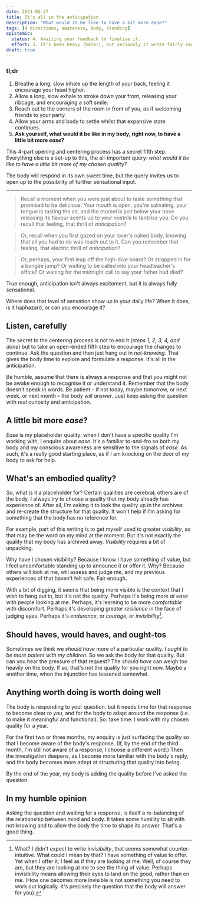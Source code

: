 ```yaml
---
date: 2021-02-27
title: It's all in the anticipation
description: "What would it be like to have a bit more ease?"
tags: [4 directions, awareness, body, standing]
epistemic:
  status: 4. Awaiting your feedback to finalise it.
  effort: 3. It's been heavy (haha!), but seriously it wrote fairly smoothly.
draft: true
---
```


### tl;dr

1. Breathe a long, slow inhale up the length of your back, feeling it encourage your head higher.
2. Allow a long, slow exhale to stroke down your front, releasing your ribcage, and encouraging a soft smile.
3. Reach out to the corners of the room in front of you, as if welcoming friends to your party.
4. Allow your arms and body to settle whilst that expansive state continues.
5. **Ask yourself, what would it be like in my body, right now, to have a little bit more _ease_?**

This 4-part opening and centering process has a secret fifth step. Everything else is a set-up to this, the all-important query: _what would it be like to have a little bit more of my chosen quality?_

The body will respond in its own sweet time, but the query invites us to open up to the possibility of further sensational input.

---

> Recall a moment when you were just about to taste something that promised to be delicious. Your mouth is open, you're salivating, your tongue is tasting the air, and the morsel is just below your nose releasing its flavour scents up to your nostrils to tantilise you. Do you recall that feeling, that thrill of _anticipation_?

> Or, recall when you first gazed on your lover's naked body, knowing that all you had to do was reach out to it. Can you remember that feeling, that electric thrill of _anticipation_?

> Or, perhaps, your first leap off the high-dive board? Or strapped in for a bungee jump? Or waiting to be called into your headteacher's office? Or waiting for the midnight call to say your father had died?

True enough, anticipation isn't always excitement, but it is always fully sensational.

Where does that level of sensation show up in your daily life? When it does, is it haphazard, or can you encourage it?

## Listen, carefully

The secret to the centering process is not to end it (_steps 1, 2, 3, 4, and done_) but to take an open-ended fifth step to encourage the changes to continue. Ask the question and then just hang out in _not-knowing_. That gives the body time to explore and formulate a response. It's all in the anticipation.

Be humble, assume that there is always a response and that you might not be awake enough to recognise it or understand it. Remember that the body doesn't speak in words. Be patient – if not today, maybe tomorrow, or next week, or next month – the body _will answer_. Just keep asking the question with real curiosity and anticipation.

## A little bit more _ease_?

_Ease_ is my placeholder quality: when I don't have a specific quality I'm working with, I enquire about _ease_. It's a familiar to-and-fro so both my body and my conscious awareness are sensitive to the signals of _ease_. As such, it's a really good starting place, as if I am knocking on the door of my body to ask for help.

## What's an embodied quality?

So, what is it a placeholder for? Certain qualities are cerebral; others are of the body. I always try to choose a quality that my body already has experience of. After all, I'm asking it to look the quality up in the archives and re-create the structure for that quality. It won't help if I'm asking for something that the body has no reference for.

For example, part of this writing is to get myself used to greater _visibility_, so that may be the word on my mind at the moment. But it's not exactly the quality that my body has archived away. _Visibility_ requires a bit of unpacking.

Why have I chosen visibility? Because I know I have something of value, but I feel uncomfortable standing up to announce it or offer it. Why? Because others will look at me, will assess and judge me, and my previous experiences of that haven't felt safe. Fair enough.

With a bit of digging, it seems that being more visible is the context that I wish to hang out in, but it's not the quality. Perhaps it's being more _at ease_ with people looking at me. Perhaps, it's learning to be more _comfortable_ with discomfort. Perhaps it's developing greater _resilience_ in the face of judging eyes. Perhaps it's _endurance_, or _courage_, or _invisibility_[^fn-invisibility].

[^fn-invisibility]: What? I didn't expect to write _invisibility_, that seems somewhat counter-intuitive. What could I mean by that? I have something of value to offer. Yet when I offer it, I feel as if they are looking at me. Well, of course they are, but they are looking at me to see the thing of value. Perhaps invisibility means allowing their eyes to land on the good, rather than on me. (How one becomes more invisible is not something you need to work out logically. It's precisely the question that the body will answer for you).

## Should haves, would haves, and ought-tos

Sometimes we think we _should have_ more of a particular quality. _I ought to be more patient with my children_. So we ask the body for that quality. But can you hear the pressure of that request? The _should have_ can weigh too heavily on the body. If so, that's not the quality for you right now. Maybe a another time, when the injunction has lessened somewhat.

## Anything worth doing is worth doing well

The body is responding to your question, but it needs time for that response to become clear _to you_, and for the body to adapt around the response (i.e. to make it meaningful and functional). So: take time. I work with my chosen quality for a year.

For the first two or three months, my enquiry is just surfacing the quality so that I become aware of the body's response. (If, by the end of the third month, I'm still not aware of a response, I choose a different word.) Then the investigation deepens, as I become more familiar with the body's reply, and the body becomes more adept at structuring that quality into being.

By the end of the year, my body is adding the quality before I've asked the question.

## In my humble opinion

Asking the question and waiting for a response, is itself a re-balancing of the relationship between mind and body. It takes some humility to sit with not knowing and to allow the body the time to shape its answer. That's a good thing.
